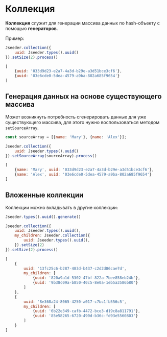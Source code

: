 # Коллекция

**Коллекция** служит для генерации массива данных по hash-объекту с помощью **генераторов**.

Пример:
```javascript
Jseeder.collection({
    uuid: Jseeder.types().uuid()
}).setSize(2).process()
```

```javascript
[
    {uuid: '033d9d23-e2a7-4a3d-b29e-a3d51bce3cf6'},
    {uuid: '03e6cde0-5dea-4579-a9ba-802a685f9654'}
]
```

## Генерация данных на основе существующего массива

Может возникнуть потребность сгенерировать данные для уже существующего массива, для этого нужно воспользоваться методом
`setSourceArray`.

```javascript
const sourceArray = [{name: 'Mary'}, {name: 'Alex'}];

Jseeder.collection({
    uuid: Jseeder.types().uuid()
}).setSourceArray(sourceArray).process()
```

```javascript
[
    {name: 'Mary', uuid: '033d9d23-e2a7-4a3d-b29e-a3d51bce3cf6'},
    {name: 'Alex', uuid: '03e6cde0-5dea-4579-a9ba-802a685f9654'}
]
```

## Вложенные коллекции

Коллекции можно вкладывать в другие коллекции:
```javascript
Jseeder.types().uuid().generate()

Jseeder.collection({
    uuid: Jseeder.types().uuid(),
    my_children: Jseeder.collection({
        uuid: Jseeder.types().uuid(),
    }).setSize(2)
}).setSize(2).process()
```

```javascript
[
    {
    	uuid: '13fc25c6-b287-483d-b437-c2d2d86cae7d',
    	my_children: [
    		{uuid: '820a9a1d-5302-47bf-822a-7bee858eb24b'},
    		{uuid: '9b38c09a-b850-40c5-8e0a-1eb5a3586b80'}
    	]
    },
    {
    	uuid: '8e368a24-8065-4250-a017-c7bc1fb556c5',
    	my_children: [
            {uuid: '6b22e349-cafb-4472-bce3-d19c8a811791'},
            {uuid: '85e58265-6720-490d-b36c-fd93e5560803'}
    	]
    }
]
```
